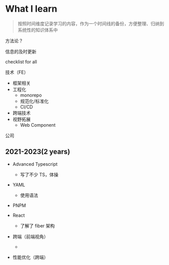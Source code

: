 # What I learn

> 按照时间维度记录学习的内容，作为一个时间线的备份，方便整理、归纳到系统性的知识体系中

方法论？

信息的及时更新

checklist for all

技术（FE）

- 框架相关
- 工程化
  - monorepo
  - 规范化/标准化
  - CI/CD
- 跨端技术
- 视野拓展
  - Web Component

公司

## 2021-2023(2 years)

- Advanced Typescript

  - 写了不少 TS，体操

- YAML

  - 使用语法

- PNPM
- React

  - 了解了 fiber 架构

- 跨端（前端视角）

  -

- 性能优化（跨端）
